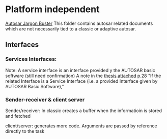 # Platform independent

[Autosar Jargon Buster](./AUTOSAR_Jargon_Buster.pdf)
This folder contains autosar related documents which are not necessarily
tied to a classic or adaptive autosar.


## Interfaces

### Services Interfaces:
Note: A service interface is an interface provided y the AUTOSAR basic software (still need confirmation)
A note in the [thesis attached](./SoftwareComponentDescriptions.pdf) p.28 "If the related Interface is a Service Interface (i.e. a
provided Interface given by AUTOSAR Basic Software),"


### Sender-receiver & client server

Sender/receiver:
In classic creates a buffer when the informatioin is stored and fetched

client/server:
generates more code. Arguments are passed by reference directly to the task